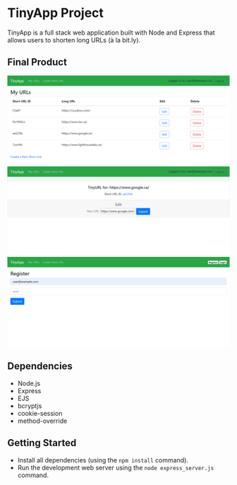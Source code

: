 # TinyApp Project

TinyApp is a full stack web application built with Node and Express that allows users to shorten long URLs (à la bit.ly).

## Final Product

!["Screenshot of URLs page"](./docs/urls-page.png)
!["Screenshot of edit page"](./docs/urls-edit-page.png)
!["Screenshot of register page"](./docs/urls-register.png)

## Dependencies

- Node.js
- Express
- EJS
- bcryptjs
- cookie-session
- method-override

## Getting Started

- Install all dependencies (using the `npm install` command).
- Run the development web server using the `node express_server.js` command.

